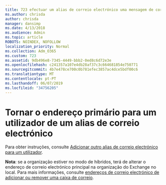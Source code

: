 ```yaml
---
title: 723 efectuar um alias de correio electrónico uma mensagem de correio electrónico primária do utilizador
ms.author: chrisda
author: chrisda
manager: dansimp
ms.date: 4/13/2018
ms.audience: Admin
ms.topic: article
ROBOTS: NOINDEX, NOFOLLOW
localization_priority: Normal
ms.collection: Adm_O365
ms.custom: 723
ms.assetid: 9db496e8-7345-4449-bbb2-0ed8c6d72e3e
ms.openlocfilehash: c241357a107e4db28af37c3c664681854e750771
ms.sourcegitcommit: 4b7e478ce700c0b781efec3857ac4dce5bdf00c6
ms.translationtype: MT
ms.contentlocale: pt-PT
ms.lasthandoff: 06/07/2019
ms.locfileid: "34756205"
---
```

# <a name="make-an-email-alias-the-primary-address-for-a-user"></a>Tornar o endereço primário para um utilizador de um alias de correio electrónico

Para obter instruções, consulte [Adicionar outro alias de correio electrónico para um utilizador](https://support.office.com/article/0b0bd900-68b1-4bf5-808b-5d240a7739f4).

**Nota**: se a organização estiver no modo de híbridos, terá de alterar o endereço de correio electrónico principal na organização do Exchange no local. Para mais informações, consulte [endereços de correio electrónico de adicionar ou remover uma caixa de correio](https://technet.microsoft.com/library/bb123794.aspx).
